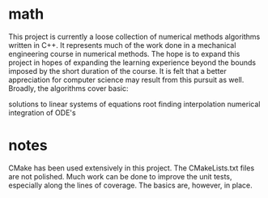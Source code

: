 # math
This project is currently a loose collection of numerical methods algorithms written in C++. It represents much of the work done in a mechanical engineering course in numerical methods. The hope is to expand this project in hopes of expanding the learning experience beyond the bounds imposed by the short duration of the course. It is felt that a better appreciation for computer science may result from this pursuit as well. Broadly, the algorithms cover basic:

  solutions to linear systems of equations
  root finding
  interpolation
  numerical integration of ODE's

# notes
CMake has been used extensively in this project. The CMakeLists.txt files are not polished. Much work can be done to improve the unit tests, especially along the lines of coverage. The basics are, however, in place. 
